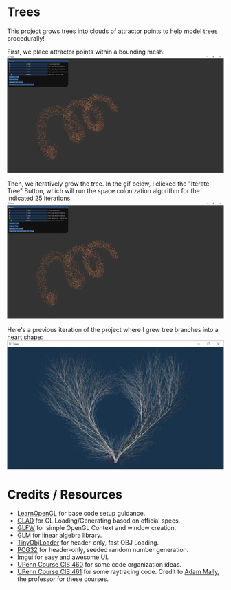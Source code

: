 # Trees

This project grows trees into clouds of attractor points to help model trees procedurally!

First, we place attractor points within a bounding mesh:
![](./Images/points.PNG)

Then, we iteratively grow the tree. In the gif below, I clicked the "Iterate Tree" Button, which will run the space colonization algorithm
for the indicated 25 iterations.
![](./Images/treeGrowth.gif)

Here's a previous iteration of the project where I grew tree branches into a heart shape:
![](./Images/heart.PNG)

# Credits / Resources
* [LearnOpenGL](https://learnopengl.com/) for base code setup guidance.
* [GLAD](https://github.com/Dav1dde/glad) for GL Loading/Generating based on official specs.
* [GLFW](http://www.glfw.org/download.html) for simple OpenGL Context and window creation.
* [GLM](https://glm.g-truc.net/0.9.8/index.html) for linear algebra library.
* [TinyObjLoader](https://github.com/syoyo/tinyobjloader) for header-only, fast OBJ Loading.
* [PCG32](http://www.pcg-random.org/) for header-only, seeded random number generation.
* [Imgui](https://github.com/ocornut/imgui) for easy and awesome UI.
* [UPenn Course CIS 460](https://www.cis.upenn.edu/~cis460/current/) for some code organization ideas.
* [UPenn Course CIS 461](https://github.com/CIS-461-2017) for some raytracing code. Credit to [Adam Mally](https://www.linkedin.com/in/adam-mally-888b912b/), the professor for these courses.